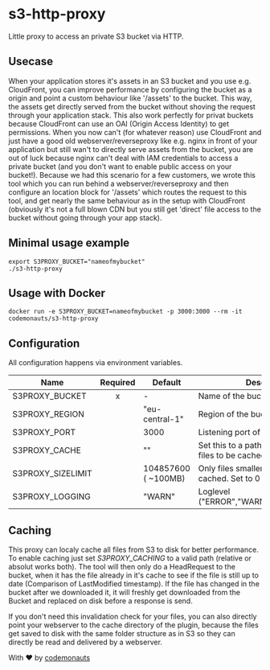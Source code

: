 # s3-http-proxy

Little proxy to access an private S3 bucket via HTTP.


## Usecase
When your application stores it's assets in an S3 bucket and you use e.g.
CloudFront, you can improve performance by configuring the bucket as a origin
and point a custom behaviour like '/assets' to the bucket. This way, the assets
get directly served from the bucket without shoving the request through your
application stack. This also work perfectly for privat buckets because
CloudFront can use an OAI (Origin Access Identity) to get permissions.  When you
now can't (for whatever reason) use CloudFront and just have a good old
webserver/reverseproxy like e.g. nginx in front of your application but still
wan't to directly serve assets from the bucket, you are out of luck because
nginx can't deal with IAM credentials to access a private bucket (and you don't
want to enable public access on your bucket!).  Because we had this scenario for
a few customers, we wrote this tool which you can run behind a
webserver/reverseproxy and then configure an location block for '/assets' which
routes the request to this tool, and get nearly the same behaviour as in the
setup with CloudFront (obviously it's not a full blown CDN but you still get
'direct' file access to the bucket without going through your app stack).


## Minimal usage example
```
export S3PROXY_BUCKET="nameofmybucket"
./s3-http-proxy
```

## Usage with Docker
```
docker run -e S3PROXY_BUCKET=nameofmybucket -p 3000:3000 --rm -it codemonauts/s3-http-proxy
```

## Configuration
All configuration happens via environment variables. 

| Name              | Required | Default             | Description                                                  |
| ----------------- | :------: | ------------------- | ------------------------------------------------------------ |
| S3PROXY_BUCKET    |    x     | -                   | Name of the bucket                                           |
| S3PROXY_REGION    |          | "eu-central-1"      | Region of the bucket                                         |
| S3PROXY_PORT      |          | 3000                | Listening port of the application                            |
| S3PROXY_CACHE     |          | ""                  | Set this to a path if you wan't the files to be cached       |
| S3PROXY_SIZELIMIT |          | 104857600 ( ~100MB) | Only files smaller than this are cached. Set to 0 to disable |
| S3PROXY_LOGGING   |          | "WARN"              | Loglevel ("ERROR","WARN","INFO","DEBUG")                     |


## Caching
This proxy can localy cache all files from S3 to disk for better performance. To
enable caching just set *S3PROXY_CACHING* to a valid path (relative or absolut
works both). The tool will then only do a HeadRequest to the bucket, when it has
the file already in it's cache to see if the file is still up to date
(Comparison of LastModified timestamp). If the file has changed in the  bucket
after we downloaded it, it will freshly get downloaded from the Bucket and
replaced on disk before a response is send.

If you don't need this invalidation check for your files, you can also directly
point your webserver to the cache directory of the plugin, because the files get
saved to disk with the same folder structure as in S3 so they can directly be
read and delivered by a webserver.


With ❤ by [codemonauts](https://codemonauts.com)
